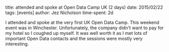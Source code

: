 title: attended and spoke at Open Data Camp UK (2 days)
date: 2015/02/22
tags: [events]
author: Jez Nicholson
time-spent: 2d

​​​​I attended and spoke at the very first UK Open Data Camp. This weekend event was in Winchester. Unfortunately, the company didn't want to pay for my hotel so I coughed up myself. It was well worth it as I met lots of important Open Data contacts and the sessions were mostly very interesting.